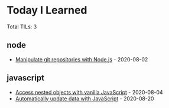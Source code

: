# Today I Learned

Total TILs: <!-- counter start -->3<!-- counter end -->

<!-- entries start -->
## node

* [Manipulate git repositories with Node.js](https://github.com/santiagoballadares/til/blob/master/node/manipulate-git-repositories.md) - 2020-08-02


## javascript

* [Access nested objects with vanilla JavaScript](https://github.com/santiagoballadares/til/blob/master/javascript/access-nested-objects.md) - 2020-08-04
* [Automatically update data with JavaScript](https://github.com/santiagoballadares/til/blob/master/javascript/automatically-update-data-with-javascript.md) - 2020-08-20


<!-- entries end -->
